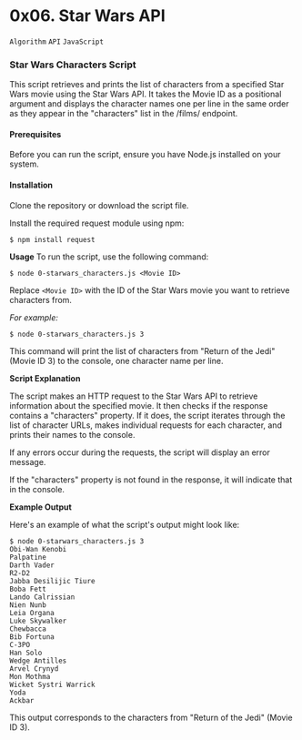 # 0x06. Star Wars API
```Algorithm```
```API```
```JavaScript```

### Star Wars Characters Script

This script retrieves and prints the list of characters from a specified Star Wars movie using the Star Wars API. It takes the Movie ID as a positional argument and displays the character names one per line in the same order as they appear in the "characters" list in the /films/ endpoint.

#### Prerequisites
Before you can run the script, ensure you have Node.js installed on your system.

#### Installation
Clone the repository or download the script file.

Install the required request module using npm:


```
$ npm install request
```

**Usage**
To run the script, use the following command:


```
$ node 0-starwars_characters.js <Movie ID>
```
Replace `<Movie ID>` with the ID of the Star Wars movie you want to retrieve characters from.

*For example:*

```
$ node 0-starwars_characters.js 3
```
This command will print the list of characters from "Return of the Jedi" (Movie ID 3) to the console, one character name per line.

**Script Explanation**

The script makes an HTTP request to the Star Wars API to retrieve information about the specified movie. It then checks if the response contains a "characters" property. If it does, the script iterates through the list of character URLs, makes individual requests for each character, and prints their names to the console.

If any errors occur during the requests, the script will display an error message.

If the "characters" property is not found in the response, it will indicate that in the console.

**Example Output**

Here's an example of what the script's output might look like:

```
$ node 0-starwars_characters.js 3
Obi-Wan Kenobi
Palpatine
Darth Vader
R2-D2
Jabba Desilijic Tiure
Boba Fett
Lando Calrissian
Nien Nunb
Leia Organa
Luke Skywalker
Chewbacca
Bib Fortuna
C-3PO
Han Solo
Wedge Antilles
Arvel Crynyd
Mon Mothma
Wicket Systri Warrick
Yoda
Ackbar
```
This output corresponds to the characters from "Return of the Jedi" (Movie ID 3).


